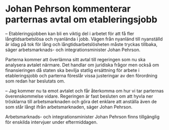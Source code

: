 # Johan Pehrson kommenterar parternas avtal om etableringsjobb

– Etableringsjobben kan bli en viktig del i arbetet för att få fler långtidsarbetslösa och nyanlända i jobb. Vägen från nyanländ till nyanställd är idag på tok för lång och långtidsarbetslösheten måste tryckas tillbaka, säger arbetsmarknads\- och integrationsminister Johan Pehrson.

Parterna kommer att överlämna sitt avtal till regeringen som nu ska analysera avtalet närmare. Det handlar om juridiska frågor men också om finansieringen då staten ska bevilja statlig ersättning för arbete i etableringsjobb och parterna föreslår vissa justeringar av den förordning som redan har beslutats om.

– Jag kommer nu ta emot avtalet och får återkomma om hur vi tar parternas överenskommelse vidare. Regeringen är fast besluten om att hyvla ner trösklarna till arbetsmarknaden och göra det enklare att anställa även de som står långt ifrån arbetsmarknaden, säger Johan Pehrson.

Arbetsmarknads\- och integrationsminister Johan Pehrson finns tillgänglig för enskilda intervjuer under eftermiddagen.
